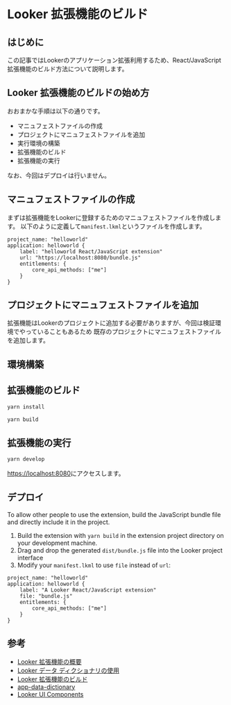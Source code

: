 # Looker 拡張機能のビルド

## はじめに

この記事ではLookerのアプリケーション拡張利用するため、React/JavaScript拡張機能のビルド方法について説明します。

## Looker 拡張機能のビルドの始め方

おおまかな手順は以下の通りです。

- マニュフェストファイルの作成
- プロジェクトにマニュフェストファイルを追加
- 実行環境の構築
- 拡張機能のビルド
- 拡張機能の実行

なお、今回はデプロイは行いません。

## マニュフェストファイルの作成

まずは拡張機能をLookerに登録するためのマニュフェストファイルを作成します。
以下のように定義して`manifest.lkml`というファイルを作成します。

```
project_name: "helloworld"
application: helloworld {
    label: "helloworld React/JavaScript extension"
    url: "https://localhost:8080/bundle.js"
    entitlements: {
        core_api_methods: ["me"]
    }
}
```

## プロジェクトにマニュフェストファイルを追加

拡張機能はLookerのプロジェクトに追加する必要がありますが、今回は検証環境でやっていることもあるため
既存のプロジェクトにマニュフェストファイルを追加します。

## 環境構築

## 拡張機能のビルド

```sh
yarn install
```

```sh
yarn build
```

## 拡張機能の実行

```sh
yarn develop
```

[https://localhost:8080](https://localhost:8080)にアクセスします。

## デプロイ

To allow other people to use the extension, build the JavaScript bundle file and directly include it in the project.

1. Build the extension with `yarn build` in the extension project directory on your development machine.
2. Drag and drop the generated `dist/bundle.js` file into the Looker project interface
3. Modify your `manifest.lkml` to use `file` instead of `url`:

```
project_name: "helloworld"
application: helloworld {
    label: "A Looker React/JavaScript extension"
    file: "bundle.js"
    entitlements: {
        core_api_methods: ["me"]
    }
}
```

## 参考

- [Looker 拡張機能の概要](https://cloud.google.com/looker/docs/extension-overview?hl=ja)
- [Looker データ ディクショナリの使用](https://cloud.google.com/looker/docs/using-looker-data-dictionary?hl=ja)
- [Looker 拡張機能のビルド](https://cloud.google.com/looker/docs/extension-intro-to-building?hl=ja)
- [app-data-dictionary](https://github.com/looker-open-source/app-data-dictionary/tree/master)
- [Looker UI Components](https://looker-open-source.github.io/components/latest/?path=/docs/home--docs)
